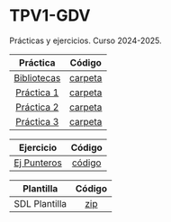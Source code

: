 # TPV1-GDV
Prácticas y ejercicios. Curso 2024-2025.

| Práctica | Código |
|:--:|:--:|
[Bibliotecas](https://github.com/nievesag/Labo-TPV1-v2/blob/main/ej%20lab%2024s/ejercicioLab3.pdf)|[carpeta](https://github.com/nievesag/Labo-TPV1-v2/tree/main/ej%20lab%2024s/ej2)|
[Práctica 1](https://github.com/nievesag/Labo-TPV1-v2/blob/main/Practica%201/enunPract1.pdf)|[carpeta](https://github.com/nievesag/Labo-TPV1-v2/tree/main/Practica%201/plantillaSDL/HolaSDL)|
[Práctica 2](https://github.com/nievesag/Labo-TPV1-v2/blob/main/Practica%202/enunPract2.pdf)|[carpeta](https://github.com/nievesag/Labo-TPV1-v2/tree/main/Practica%202/plantillaSDL/HolaSDL)|
[Práctica 3](https://github.com/nievesag/Labo-TPV1-v2/blob/main/Practica%203/enunPract3.pdf)|[carpeta]()|

| Ejercicio | Código |
|:--:|:--:|
[Ej Punteros](https://github.com/nievesag/Labo-TPV1-v2/blob/main/hoja1/ejerciciosPunteros.pdf)|[código](https://github.com/nievesag/Labo-TPV1-v2/blob/main/hoja1/hoja1.cpp)|

| Plantilla | Código |
|:--:|:--:|
SDL Plantilla|[zip](https://github.com/nievesag/Labo-TPV1-v2/blob/main/plantillaSDL.zip)|
